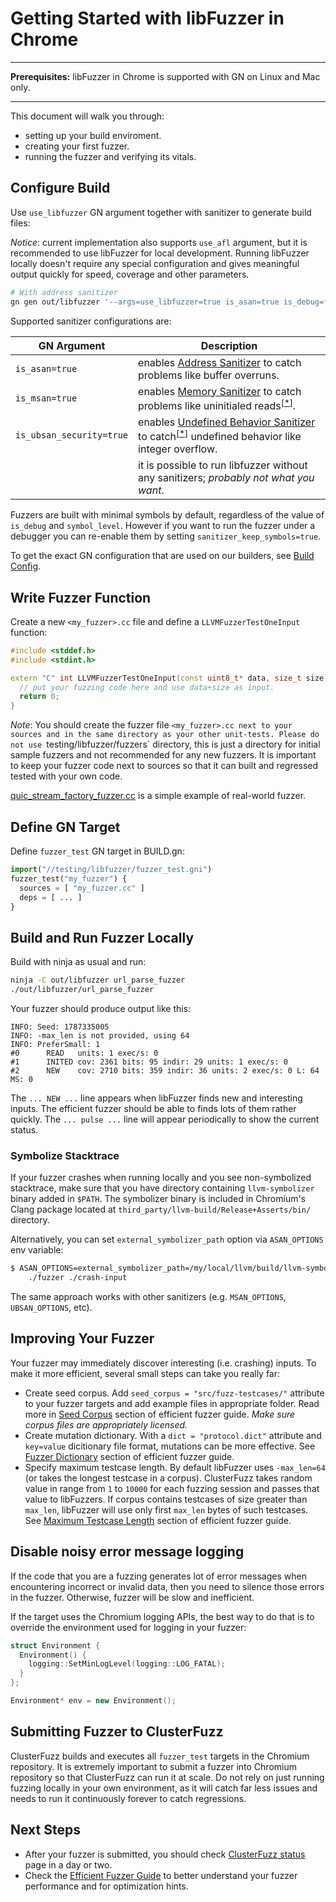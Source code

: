 # Getting Started with libFuzzer in Chrome

***
**Prerequisites:** libFuzzer in Chrome is supported with GN on Linux and Mac only. 
***

This document will walk you through:

* setting up your build enviroment.
* creating your first fuzzer.
* running the fuzzer and verifying its vitals.

## Configure Build

Use `use_libfuzzer` GN argument together with sanitizer to generate build files:

*Notice*: current implementation also supports `use_afl` argument, but it is
recommended to use libFuzzer for local development. Running libFuzzer locally
doesn't require any special configuration and gives meaningful output quickly for
speed, coverage and other parameters.

```bash
# With address sanitizer
gn gen out/libfuzzer '--args=use_libfuzzer=true is_asan=true is_debug=false enable_nacl=false' --check
```

Supported sanitizer configurations are:

| GN Argument | Description |
|--------------|----|
| `is_asan=true` | enables [Address Sanitizer] to catch problems like buffer overruns. |
| `is_msan=true` | enables [Memory Sanitizer] to catch problems like uninitialed reads<sup>\[[*](reference.md#MSan)\]</sup>. |
| `is_ubsan_security=true` | enables [Undefined Behavior Sanitizer] to catch<sup>\[[*](reference.md#UBSan)\]</sup> undefined behavior like integer overflow. |
| | it is possible to run libfuzzer without any sanitizers; *probably not what you want*.|

 Fuzzers are built with minimal symbols by default, regardless of the value of
`is_debug` and `symbol_level`. However if you want to run the fuzzer under a
debugger you can re-enable them by setting `sanitizer_keep_symbols=true`.

To get the exact GN configuration that are used on our builders, see
[Build Config].

## Write Fuzzer Function

Create a new `<my_fuzzer>.cc` file and define a `LLVMFuzzerTestOneInput` function:

```cpp
#include <stddef.h>
#include <stdint.h>

extern "C" int LLVMFuzzerTestOneInput(const uint8_t* data, size_t size) {
  // put your fuzzing code here and use data+size as input.
  return 0;
}
```

*Note*: You should create the fuzzer file `<my_fuzzer>.cc next to your sources and in the same
directory as your other unit-tests. Please do not use `testing/libfuzzer/fuzzers` directory, this is
just a directory for initial sample fuzzers and not recommended for any new fuzzers. It is
important to keep your fuzzer code next to sources so that it can built and regressed tested
with your own code.

[quic_stream_factory_fuzzer.cc] is a simple example of real-world fuzzer.

## Define GN Target

Define `fuzzer_test` GN target in BUILD.gn:

```python
import("//testing/libfuzzer/fuzzer_test.gni")
fuzzer_test("my_fuzzer") {
  sources = [ "my_fuzzer.cc" ]
  deps = [ ... ]
}
```

## Build and Run Fuzzer Locally

Build with ninja as usual and run:

```bash
ninja -C out/libfuzzer url_parse_fuzzer
./out/libfuzzer/url_parse_fuzzer
```

Your fuzzer should produce output like this:

```
INFO: Seed: 1787335005
INFO: -max_len is not provided, using 64
INFO: PreferSmall: 1
#0      READ   units: 1 exec/s: 0
#1      INITED cov: 2361 bits: 95 indir: 29 units: 1 exec/s: 0
#2      NEW    cov: 2710 bits: 359 indir: 36 units: 2 exec/s: 0 L: 64 MS: 0
```

The `... NEW ...` line appears when libFuzzer finds new and interesting inputs.
The efficient fuzzer should be able to finds lots of them rather quickly.
The `... pulse ...` line will appear periodically to show the current status.

### Symbolize Stacktrace

If your fuzzer crashes when running locally and you see non-symbolized
stacktrace, make sure that you have directory containing `llvm-symbolizer`
binary added in `$PATH`. The symbolizer binary is included in Chromium's Clang
package located at `third_party/llvm-build/Release+Asserts/bin/` directory.

Alternatively, you can set `external_symbolizer_path` option via
`ASAN_OPTIONS` env variable:

```bash
$ ASAN_OPTIONS=external_symbolizer_path=/my/local/llvm/build/llvm-symbolizer \
    ./fuzzer ./crash-input
```

The same approach works with other sanitizers (e.g. `MSAN_OPTIONS`, `UBSAN_OPTIONS`, etc).

## Improving Your Fuzzer

Your fuzzer may immediately discover interesting (i.e. crashing) inputs.
To make it more efficient, several small steps can take you really far:

* Create seed corpus. Add `seed_corpus = "src/fuzz-testcases/"` attribute
to your fuzzer targets and add example files in appropriate folder. Read more
in [Seed Corpus] section of efficient fuzzer guide.
*Make sure corpus files are appropriately licensed.*
* Create mutation dictionary. With a `dict = "protocol.dict"` attribute and
`key=value` dicitionary file format, mutations can be more effective.
See [Fuzzer Dictionary] section of efficient fuzzer guide.
* Specify maximum testcase length. By default libFuzzer uses `-max_len=64`
 (or takes the longest testcase in a corpus). ClusterFuzz takes
random value in range from `1` to `10000` for each fuzzing session and passes
that value to libFuzzers. If corpus contains testcases of size greater than
`max_len`, libFuzzer will use only first `max_len` bytes of such testcases. 
See [Maximum Testcase Length] section of efficient fuzzer guide.

## Disable noisy error message logging

If the code that you are a fuzzing generates lot of error messages when
encountering incorrect or invalid data, then you need to silence those errors
in the fuzzer. Otherwise, fuzzer will be slow and inefficient.

If the target uses the Chromium logging APIs, the best way to do that is to
override the environment used for logging in your fuzzer:

```cpp
struct Environment {
  Environment() {
    logging::SetMinLogLevel(logging::LOG_FATAL);
  }
};

Environment* env = new Environment();
```

## Submitting Fuzzer to ClusterFuzz

ClusterFuzz builds and executes all `fuzzer_test` targets in the Chromium
repository. It is extremely important to submit a fuzzer into Chromium
repository so that ClusterFuzz can run it at scale. Do not rely on just
running fuzzing locally in your own environment, as it will catch far less
issues and needs to run it continuously forever to catch regressions.

## Next Steps

* After your fuzzer is submitted, you should check [ClusterFuzz status] page in
a day or two.
* Check the [Efficient Fuzzer Guide] to better understand your fuzzer
performance and for optimization hints.


[Address Sanitizer]: http://clang.llvm.org/docs/AddressSanitizer.html
[ClusterFuzz status]: clusterfuzz.md#Status-Links
[Efficient Fuzzer Guide]: efficient_fuzzer.md
[Fuzzer Dictionary]: efficient_fuzzer.md#Fuzzer-Dictionary
[Maximum Testcase Length]: efficient_fuzzer.md#Maximum-Testcase-Length
[Memory Sanitizer]: http://clang.llvm.org/docs/MemorySanitizer.html
[Seed Corpus]: efficient_fuzzer.md#Seed-Corpus
[Undefined Behavior Sanitizer]: http://clang.llvm.org/docs/UndefinedBehaviorSanitizer.html
[crbug/598448]: https://bugs.chromium.org/p/chromium/issues/detail?id=598448
[quic_stream_factory_fuzzer.cc]: https://cs.chromium.org/chromium/src/net/quic/chromium/quic_stream_factory_fuzzer.cc
[Build Config]: reference.md#Builder-configurations
